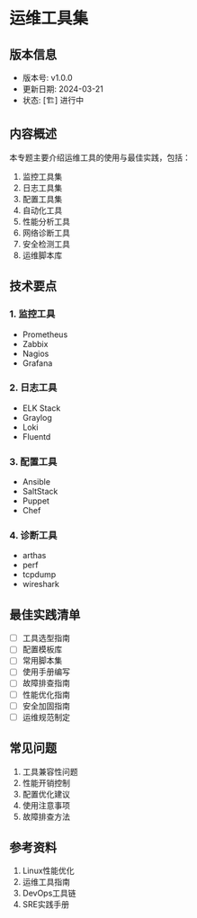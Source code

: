 # 运维工具集

## 版本信息
- 版本号: v1.0.0
- 更新日期: 2024-03-21
- 状态: [🏗️] 进行中

## 内容概述
本专题主要介绍运维工具的使用与最佳实践，包括：
1. 监控工具集
2. 日志工具集
3. 配置工具集
4. 自动化工具
5. 性能分析工具
6. 网络诊断工具
7. 安全检测工具
8. 运维脚本库

## 技术要点
### 1. 监控工具
- Prometheus
- Zabbix
- Nagios
- Grafana

### 2. 日志工具
- ELK Stack
- Graylog
- Loki
- Fluentd

### 3. 配置工具
- Ansible
- SaltStack
- Puppet
- Chef

### 4. 诊断工具
- arthas
- perf
- tcpdump
- wireshark

## 最佳实践清单
- [ ] 工具选型指南
- [ ] 配置模板库
- [ ] 常用脚本集
- [ ] 使用手册编写
- [ ] 故障排查指南
- [ ] 性能优化指南
- [ ] 安全加固指南
- [ ] 运维规范制定

## 常见问题
1. 工具兼容性问题
2. 性能开销控制
3. 配置优化建议
4. 使用注意事项
5. 故障排查方法

## 参考资料
1. Linux性能优化
2. 运维工具指南
3. DevOps工具链
4. SRE实践手册 